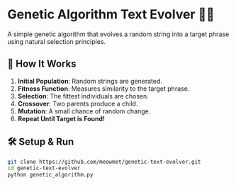 # Genetic Algorithm Text Evolver 🧬📜  

A simple genetic algorithm that evolves a random string into a target phrase using natural selection principles.

## 🚀 How It Works  
1. **Initial Population**: Random strings are generated.  
2. **Fitness Function**: Measures similarity to the target phrase.  
3. **Selection**: The fittest individuals are chosen.  
4. **Crossover**: Two parents produce a child.  
5. **Mutation**: A small chance of random change.  
6. **Repeat Until Target is Found!**  

## 🛠 Setup & Run  
```bash
git clone https://github.com/meowmet/genetic-text-evolver.git
cd genetic-text-evolver
python genetic_algorithm.py
